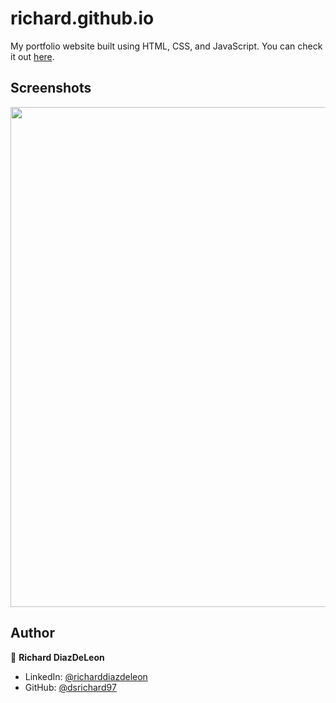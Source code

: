 # richard.github.io

My portfolio website built using HTML, CSS, and JavaScript. You can check it out [here](https://dsrichard97.github.io/web/).



## Screenshots

<p float="center">
    <img src="https://github.com/arasgungore/arasgungore.github.io/blob/main/Screenshots/3.png" width="800">
</p>



## Author

👤 **Richard DiazDeLeon**

* LinkedIn: [@richarddiazdeleon](https://www.linkedin.com/in/richard-d-740b2a24b)
* GitHub: [@dsrichard97](https://github.com/dsrichard97)
